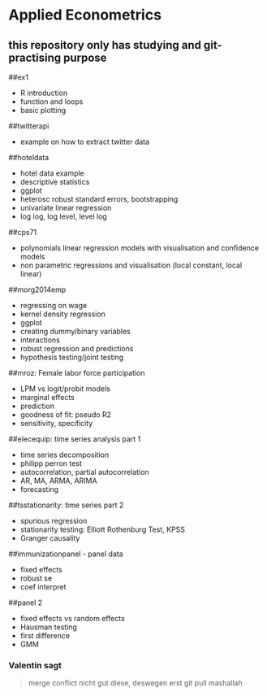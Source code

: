 # Applied Econometrics
## this repository only has studying and git-practising purpose

##ex1
- R introduction
- function and loops
- basic plotting

##twitterapi
- example on how to extract twitter data

##hoteldata
- hotel data example
- descriptive statistics
- ggplot
- heterosc robust standard errors, bootstrapping
- univariate linear regression
- log log, log level, level log

##cps71
- polynomials linear regression models with visualisation and confidence models
- non parametric regressions and visualisation (local constant, local linear)

##morg2014emp
- regressing on wage
- kernel density regression
- ggplot
- creating dummy/binary variables
- interactions
- robust regression and predictions
- hypothesis testing/joint testing

##mroz: Female labor force participation
- LPM vs logit/probit models
- marginal effects
- prediction
- goodness of fit: pseudo R2
- sensitivity, specificity

##elecequip: time series analysis part 1
- time series decomposition
- philipp perron test
- autocorrelation, partial autocorrelation
- AR, MA, ARMA, ARIMA
- forecasting

##tsstationarity: time series part 2
- spurious regression
- stationarity testing: Elliott Rothenburg Test, KPSS
- Granger causality

##immunizationpanel - panel data
- fixed effects
- robust se
- coef interpret

##panel 2
- fixed effects vs random effects
- Hausman testing
- first difference
- GMM

### Valentin sagt 
> merge conflict nicht gut diese, deswegen erst git pull mashallah


